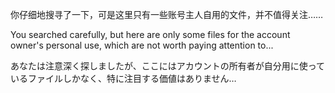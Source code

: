 你仔细地搜寻了一下，可是这里只有一些账号主人自用的文件，并不值得关注……

You searched carefully, but here are only some files for the account owner's personal use, which are not worth paying attention to...

あなたは注意深く探しましたが、ここにはアカウントの所有者が自分用に使っているファイルしかなく、特に注目する価値はありません…
